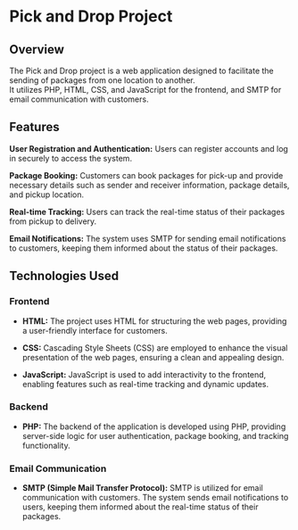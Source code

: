 # Pick and Drop Project

## Overview
<p>The Pick and Drop project is a web application designed to facilitate the sending of packages from one location to another. <br>
  It utilizes PHP, HTML, CSS, and JavaScript for the frontend, and SMTP for email communication with customers. </p>

  <a href=""></a>

## Features
**User Registration and Authentication:** Users can register accounts and log in securely to access the system.

**Package Booking:** Customers can book packages for pick-up and provide necessary details such as sender and receiver information, package details, and pickup location.

**Real-time Tracking:** Users can track the real-time status of their packages from pickup to delivery.

**Email Notifications:** The system uses SMTP for sending email notifications to customers, keeping them informed about the status of their packages.

## Technologies Used

### Frontend

- **HTML:** The project uses HTML for structuring the web pages, providing a user-friendly interface for customers.

- **CSS:** Cascading Style Sheets (CSS) are employed to enhance the visual presentation of the web pages, ensuring a clean and appealing design.

- **JavaScript:** JavaScript is used to add interactivity to the frontend, enabling features such as real-time tracking and dynamic updates.

### Backend

- **PHP:** The backend of the application is developed using PHP, providing server-side logic for user authentication, package booking, and tracking functionality.

### Email Communication

- **SMTP (Simple Mail Transfer Protocol):** SMTP is utilized for email communication with customers. The system sends email notifications to users, keeping them informed about the real-time status of their packages.


